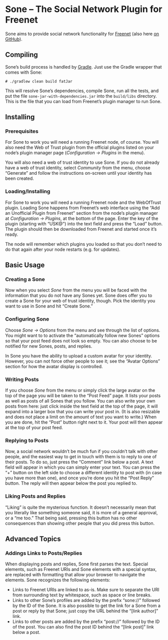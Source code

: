 # Sone – The Social Network Plugin for Freenet

Sone aims to provide social network functionality for [Freenet](https://freenetproject.org/) (also here [on GitHub](https://github.com/freenet/)).

## Compiling

Sone’s build process is handled by [Gradle](https://gradle.org/). Just use the Gradle wrapper that comes with Sone:

    # ./gradlew clean build fatJar

This will resolve Sone’s dependencies, compile Sone, run all the tests, and put the file `sone-jar-with-dependencies.jar` into the `build/libs` directory. This is the file that you can load from Freenet’s plugin manager to run Sone.

## Installing

### Prerequisites

For Sone to work you will need a running Freenet node, of course. You will also need the Web of Trust plugin from the official plugins listed on your node’s plugin manager page (*Configuration → Plugins* in the menu).

You will also need a web of trust identity to use Sone. If you do not already have a web of trust identity, select *Community* from the menu, choose “Generate” and follow the instructions on-screen until your identity has been created.

### Loading/Installing

For Sone to work you will need a running Freenet node and the WebOfTrust plugin. Loading Sone happens from Freenet’s web interface using the “Add an Unofficial Plugin from Freenet” section from the node’s plugin manager at *Configuration → Plugins*, at the bottom of the page. Enter the key of the plugin (starting with “USK@”) into the text field and press the “Load” button. The plugin should then be downloaded from Freenet and started once it’s ready.

The node will remember which plugins you loaded so that you don’t need to do that again after your node restarts (e.g. for updates).

## Basic Usage

### Creating a Sone

Now when you select *Sone* from the menu you will be faced with the information that you do not have any Sones yet. Sone does offer you to create a Sone for your web of trust identity, though. Pick the identity you want to use in Sone and hit “Create Sone.”

### Configuring Sone

Choose *Sone → Options* from the menu and see through the list of options. You might want to to activate the “automatically follow new Sones” options so that your post feed does not look so empty. You can also choose to be notified for new Sones, posts, and replies.

In Sone you have the ability to upload a custom avatar for your identity. However, you can not force other people to see it; see the “Avatar Options” section for how the avatar display is controlled.

### Writing Posts

If you choose *Sone* from the menu or simply click the large avatar on the top of the page you will be taken to the “Post Feed” page. It lists your posts as well as posts of all Sones that you follow. You can also write your own posts from here: just click inside the text field at the top of the page, it will expand into a larger box that you can write your post in. (It is also resizable and does not place a limit on the amount of text you want to write.) When you are done, hit the “Post” button right next to it. Your post will then appear at the top of your post feed.

### Replying to Posts

Now, a social network wouldn’t be much fun if you couldn’t talk with other people, and the easiest way to get in touch with them is to reply to one of their posts. To do so, just press the “Comment” link below a post. A text field will appear in which you can simply enter your text. You can press the “+” button on the left side to choose a different identity to post with (in case you have more than one), and once you’re done you hit the “Post Reply” button. The reply will then appear below the post you replied to.

### Liking Posts and Replies

“Liking” is quite the mysterious function. It doesn’t necessarily mean that you literally like something someone said, it is more of a general approval, or a “me too.” That being said, pressing this button has no other consequences than showing other people that you did press this button.

## Advanced Topics

### Addings Links to Posts/Replies

When displaying posts and replies, Sone first parses the text. Special elements, such as Freenet URIs and Sone elements with a special syntax, are replaced with formatting that allow your browser to navigate the elements. Sone recognizes the following elements:

* Links to Freenet URIs are linked to as-is. Make sure to separate the URI from surrounding text by whitespace, such as space or line breaks.
* Links to other Sone’s profiles are added by the prefix “sone://” followed by the ID of the Sone. It is also possible to get the link for a Sone from a post or reply by that Sone; just copy the URL behind the “[link author]” link.
* Links to other posts are added by the prefix “post://” followed by the ID of the post. You can also find the post ID behind the “[link post]” link below a post.

